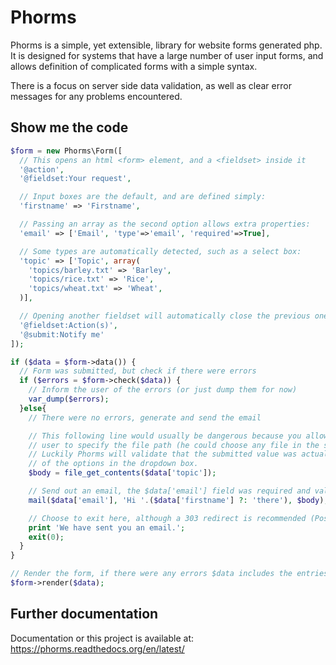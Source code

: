 Phorms
======

Phorms is a simple, yet extensible, library for website forms generated php.
It is designed for systems that have a large number of user input forms, and 
allows definition of complicated forms with a simple syntax.

There is a focus on server side data validation, as well as clear error 
messages for any problems encountered.


Show me the code
----------------

```php
$form = new Phorms\Form([
  // This opens an html <form> element, and a <fieldset> inside it
  '@action',
  '@fieldset:Your request',

  // Input boxes are the default, and are defined simply:
  'firstname' => 'Firstname',

  // Passing an array as the second option allows extra properties:
  'email' => ['Email', 'type'=>'email', 'required'=>True],

  // Some types are automatically detected, such as a select box:
  'topic' => ['Topic', array(
    'topics/barley.txt' => 'Barley',
    'topics/rice.txt' => 'Rice',
    'topics/wheat.txt' => 'Wheat',
  )],

  // Opening another fieldset will automatically close the previous one
  '@fieldset:Action(s)',
  '@submit:Notify me'
]);

if ($data = $form->data()) {
  // Form was submitted, but check if there were errors
  if ($errors = $form->check($data)) {
    // Inform the user of the errors (or just dump them for now)
    var_dump($errors);
  }else{
    // There were no errors, generate and send the email

    // This following line would usually be dangerous because you allow the
    // user to specify the file path (he could choose any file in the system!)
    // Luckily Phorms will validate that the submitted value was actually one 
    // of the options in the dropdown box.
    $body = file_get_contents($data['topic']);

    // Send out an email, the $data['email'] field was required and validated already
    mail($data['email'], 'Hi '.($data['firstname'] ?: 'there'), $body);

    // Choose to exit here, although a 303 redirect is recommended (Post-Redirect-Get pattern)
    print 'We have sent you an email.';
    exit(0);
  }
}

// Render the form, if there were any errors $data includes the entries
$form->render($data);
```

Further documentation
---------------------

Documentation or this project is available at: https://phorms.readthedocs.org/en/latest/
